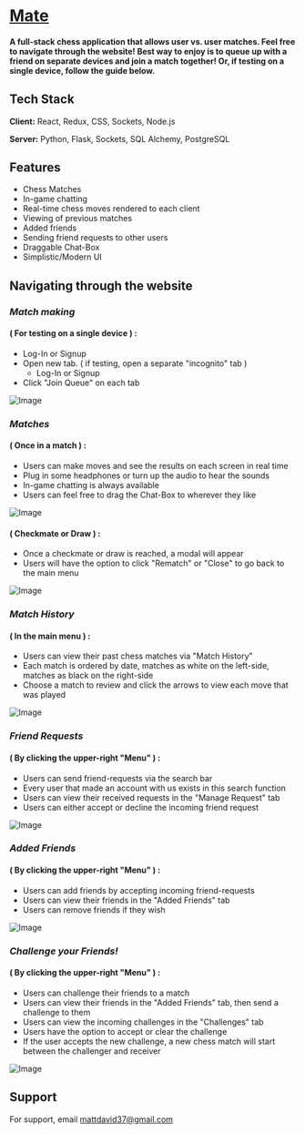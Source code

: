 
# [Mate](https://mate-project.onrender.com)

#### A full-stack chess application that allows user vs. user matches. Feel free to navigate through the website! Best way to enjoy is to queue up with a friend on separate devices and join a match together! Or, if testing on a single device, follow the guide below.

## Tech Stack

**Client:** React, Redux, CSS, Sockets, Node.js

**Server:** Python, Flask, Sockets, SQL Alchemy, PostgreSQL



## Features
- Chess Matches
- In-game chatting
- Real-time chess moves rendered to each client
- Viewing of previous matches
- Added friends
- Sending friend requests to other users
- Draggable Chat-Box
- Simplistic/Modern UI

## Navigating through the website

### *Match making*
#### ( For testing on a single device ) : 
- Log-In or Signup     
- Open new tab. ( if testing, open a separate "incognito" tab )
    - Log-In or Signup
- Click "Join Queue" on each tab    

![Image](https://cdn.discordapp.com/attachments/1138901705564622991/1138902230775382067/image.png)



### *Matches*
#### ( Once in a match ) : 
- Users can make moves and see the results on each screen in real time
- Plug in some headphones or turn up the audio to hear the sounds
- In-game chatting is always available
- Users can feel free to drag the Chat-Box to wherever they like 

![Image](https://cdn.discordapp.com/attachments/1016893880307814430/1138255318741155950/image.png)

#### ( Checkmate or Draw ) : 
- Once a checkmate or draw is reached, a modal will appear
- Users will have the option to click "Rematch" or "Close" to go back to the main menu

![Image](https://media.discordapp.net/attachments/1016893880307814430/1138260568898289795/image.png)


### *Match History*
#### ( In the main menu ) : 
- Users can view their past chess matches via "Match History"
- Each match is ordered by date, matches as white on the left-side, matches as black on the right-side
- Choose a match to review and click the arrows to view each move that was played

![Image](https://cdn.discordapp.com/attachments/1138901705564622991/1138902794796015626/image.png)


### *Friend Requests*
#### ( By clicking the upper-right "Menu" ) : 
- Users can send friend-requests via the search bar
- Every user that made an account with us exists in this search function
- Users can view their received requests in the "Manage Request" tab
- Users can either accept or decline the incoming friend request

![Image](https://cdn.discordapp.com/attachments/1138901705564622991/1138903302684287157/image.png)


### *Added Friends*
#### ( By clicking the upper-right "Menu" ) : 
- Users can add friends by accepting incoming friend-requests
- Users can view their friends in the "Added Friends" tab
- Users can remove friends if they wish

![Image](https://cdn.discordapp.com/attachments/1138901705564622991/1138903677042688000/image.png)

### *Challenge your Friends!*
#### ( By clicking the upper-right "Menu" ) : 
- Users can challenge their friends to a match
- Users can view their friends in the "Added Friends" tab, then send a challenge to them
- Users can view the incoming challenges in the "Challenges" tab
- Users have the option to accept or clear the challenge
- If the user accepts the new challenge, a new chess match will start between the challenger and receiver

![Image](https://cdn.discordapp.com/attachments/1138901705564622991/1138904085488222318/image.png)

## Support

For support, email mattdavid37@gmail.com
